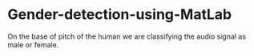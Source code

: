 # Gender-detection-using-MatLab
On the base of pitch of the human we are classifying the audio signal as male or female.
